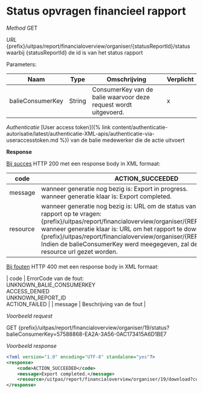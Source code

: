 ---
---

# Status opvragen financieel rapport

_Method_
GET

_URL_
{prefix}/uitpas/report/financialoverview/organiser/{statusReportId}/status
waarbij {statusReportId} de id is van het status rapport

Parameters:

| **Naam** | **Type** | **Omschrijving** | **Verplicht** |
| --- | --- | --- | --- |
| balieConsumerKey | String | ConsumerKey van de balie waarvoor deze request wordt uitgevoerd. | x |

_Authenticatie_
[User access token]({% link content/authenticatie-autorisatie/latest/authenticatie-XML-apis/authenticatie-via-useraccesstoken.md %}) van de balie medewerker die de actie uitvoert

**Response**

<u>Bij succes</u>
HTTP 200 met een response body in XML formaat:

| code | ACTION_SUCCEEDED |
| --- | --- |
| message | wanneer generatie nog bezig is: Export in progress.<br> wanneer generatie klaar is: Export completed. |
| resource | wanneer generatie nog bezig is: URL om de status van het gestarte rapport op te vragen: {prefix}/uitpas/report/financialoverview/organiser/{REPORT_ID}/status<br> wanneer generatie klaar is: URL om het rapport te downloaden: {prefix}/uitpas/report/financialoverview/organiser/{REPORT_ID}/download<br>Indien de balieConsumerKey werd meegegeven, zal deze ook in de resource url gezet worden. |

<u>Bij fouten</u>
HTTP 400 met een response body in XML formaat:

| code | ErrorCode van de fout:<br>UNKNOWN_BALIE_CONSUMERKEY<br>ACCESS_DENIED<br>UNKNOWN_REPORT_ID<br>ACTION_FAILED |
| message | Beschrijving van de fout |

_Voorbeeld request_

GET {prefix}/uitpas/report/financialoverview/organiser/19/status?balieConsumerKey=57588868-EA2A-3A56-0AC173415A6D1BE7

_Voorbeeld response_


~~~xml
<?xml version="1.0" encoding="UTF-8" standalone="yes"?>
<response>
    <code>ACTION_SUCCEEDED</code>
    <message>Export completed.</message>
    <resource>/uitpas/report/financialoverview/organiser/19/download?consumerKey=57588868-EA2A-3A56-0AC173415A6D1BE7</resource>
</response>
~~~
